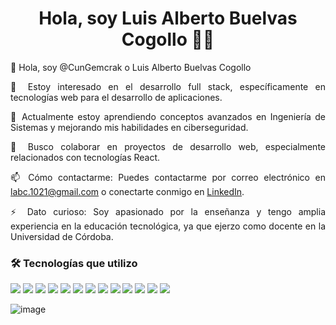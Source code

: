 <h1 align="center">Hola, soy Luis Alberto Buelvas Cogollo 👨‍💻</h1>

<p align="justify">👋 Hola, soy @CunGemcrak o Luis Alberto Buelvas Cogollo</p>
<p align="justify">👀 Estoy interesado en el desarrollo full stack, específicamente en tecnologías web para el desarrollo de aplicaciones.</p>
<p align="justify">🌱 Actualmente estoy aprendiendo conceptos avanzados en Ingeniería de Sistemas y mejorando mis habilidades en ciberseguridad.</p>
<p align="justify">💞️ Busco colaborar en proyectos de desarrollo web, especialmente relacionados con tecnologías React.</p>
<p align="justify">📫 Cómo contactarme: Puedes contactarme por correo electrónico en <a href="mailto:labc.1021@gmail.com">labc.1021@gmail.com</a> o conectarte conmigo en <a href="https://www.linkedin.com/in/luis-alberto-buelvas-cogollo-1148a8316">LinkedIn</a>.</p>
<p align="justify">⚡ Dato curioso: Soy apasionado por la enseñanza y tengo amplia experiencia en la educación tecnológica, ya que ejerzo como docente en la Universidad de Córdoba.</p>

 ###  🛠️ Tecnologías que utilizo
<p align="justify"> <img src="https://img.shields.io/badge/Node.js-43853D?style=for-the-badge&logo=node.js&logoColor=white"> <img src="https://img.shields.io/badge/EJS-1B1F23?style=for-the-badge&logo=ejs&logoColor=white"> <img src="https://img.shields.io/badge/Express.js-404D59?style=for-the-badge&logo=express&logoColor=white"> <img src="https://img.shields.io/badge/Redux-764ABC?style=for-the-badge&logo=redux&logoColor=white"> <img src="https://img.shields.io/badge/React-20232A?style=for-the-badge&logo=react&logoColor=61DAFB"> <img src="https://img.shields.io/badge/HTML-239120?style=for-the-badge&logo=html5&logoColor=white"> <img src="https://img.shields.io/badge/HTML5-E34F26?style=for-the-badge&logo=html5&logoColor=white"> <img src="https://img.shields.io/badge/PHP-777BB4?style=for-the-badge&logo=php&logoColor=white"> <img src="https://img.shields.io/badge/JavaScript-323330?style=for-the-badge&logo=javascript&logoColor=F7DF1E"> <img src="https://img.shields.io/badge/Apache-D22128?style=for-the-badge&logo=apache&logoColor=white"> <img src="https://img.shields.io/badge/PostgreSQL-316192?style=for-the-badge&logo=postgresql&logoColor=white"> <img src="https://img.shields.io/badge/MySQL-4479A1?style=for-the-badge&logo=mysql&logoColor=white"> <img src="https://img.shields.io/badge/MySQL_Workbench-4479A1?style=for-the-badge&logo=mysql&logoColor=white"></p>

<!---
CunGemcrak/CunGemcrak es un repositorio ✨ especial ✨ porque su `README.md` (este archivo) aparece en tu perfil de GitHub.
Puedes hacer clic en el enlace de Vista Previa para ver tus cambios.
--->

![image](https://github.com/CunGemcrak/CunGemcrak/assets/142614397/b378b7f7-cb36-40a9-bc42-0ea302fb6185)

